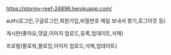 https://stormy-reef-24896.herokuapp.com/

auth(로그인,구글로그인,회원가입,비밀번호 메일 보내서 찾기,로그아웃 등)   

게시판(좋아요,댓글,이미지 업로드,등록,업데이트,삭제)    

프로필(팔로워,팔로잉,이미지 업로드,삭제,업데이트)   

